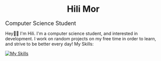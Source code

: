 <h1 align="center">Hili Mor</h1>
<span style="font-size: 18px; font-weight: normal;">Computer Science Student</span>

Hey👋🏻 I'm Hili. I'm a computer science student, and interested in development.
I work on random projects on my free time in order to learn, and strive to be better every day!
My Skills:

[![My Skills](https://skillicons.dev/icons?i=vscode,c,py,java,html,css,react,js&perline=4)](https://skillicons.dev)
